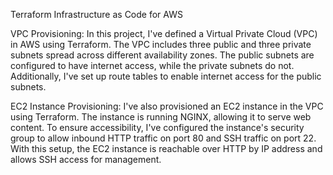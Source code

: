 Terraform Infrastructure as Code for AWS

VPC Provisioning:
In this project, I've defined a Virtual Private Cloud (VPC) in AWS using Terraform. The VPC includes three public and three private subnets spread across different availability zones. 
The public subnets are configured to have internet access, while the private subnets do not. Additionally, I've set up route tables to enable internet access for the public subnets.

EC2 Instance Provisioning:
I've also provisioned an EC2 instance in the VPC using Terraform. The instance is running NGINX, allowing it to serve web content. 
To ensure accessibility, I've configured the instance's security group to allow inbound HTTP traffic on port 80 and SSH traffic on port 22. 
With this setup, the EC2 instance is reachable over HTTP by IP address and allows SSH access for management.
